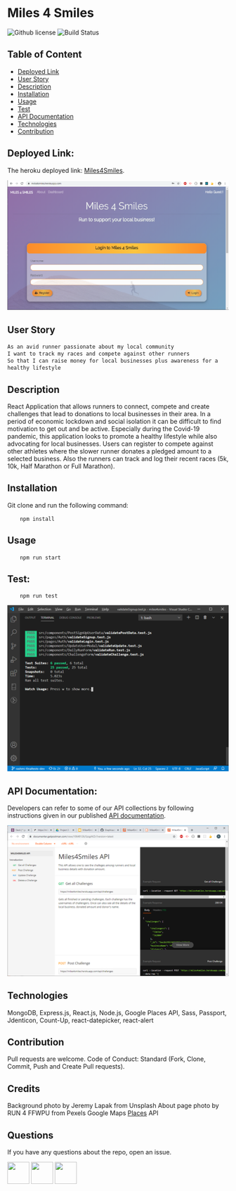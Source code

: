 # Miles 4 Smiles

![Github license](https://img.shields.io/badge/License-MIT-yellow.svg) ![Build Status](https://img.shields.io/badge/build-passing-green.svg)

## Table of Content

- [Deployed Link](#Deployed-Link)
- [User Story](#User-Story)
- [Description](#Description)
- [Installation](#Installation)
- [Usage](#Usage)
- [Test](#Test)
- [API Documentation](#API-Documentation)
- [Technologies](#Technologies)
- [Contribution](#Contribution)

## Deployed Link:

The heroku deployed link: <a href="https://miles4smiles.herokuapp.com/">Miles4Smiles</a>.

![Screenshot](client/public/images/homeScreen.png 'home-screen')

## User Story

```
As an avid runner passionate about my local community
I want to track my races and compete against other runners
So that I can raise money for local businesses plus awareness for a healthy lifestyle
```

## Description

React Application that allows runners to connect, compete and create challenges that lead to donations to local businesses in their area.
In a period of economic lockdown and social isolation it can be difficult to find motivation to get out and be active. Especially during the Covid-19 pandemic, this application looks to promote a healthy lifestyle while also advocating for local businesses. Users can register to compete against other athletes where the slower runner donates a pledged amount to a selected business. Also the runners can track and log their recent races (5k, 10k, Half Marathon or Full Marathon).

## Installation

Git clone and run the following command:

```
    npm install
```

## Usage

```
    npm run start
```

## Test:

```
    npm run test
```

![Screenshot](client/public/images/testScreen.png 'test-screen')

## API Documentation:

Developers can refer to some of our API collections by following instructions given in our published <a href="https://documenter.getpostman.com/view/10648126/SzzgAKZv">API documentation</a>.

![Screenshot](client/public/images/api-doc.png 'apiDoc-screen')

## Technologies

MongoDB, Express.js, React.js, Node.js, Google Places API, Sass, Passport, Jdenticon, Count-Up, react-datepicker, react-alert

## Contribution

Pull requests are welcome. Code of Conduct: Standard (Fork, Clone, Commit, Push and Create Pull requests).

## Credits

Background photo by Jeremy Lapak from Unsplash
About page photo by RUN 4 FFWPU from Pexels
Google Maps <a href="https://cloud.google.com/maps-platform/places/">Places</a> API

## Questions

If you have any questions about the repo, open an issue.

<img src="https://avatars0.githubusercontent.com/u/56233744?v=4" width ="50px" height="50px"> <img src="https://avatars0.githubusercontent.com/u/28842469?v=4" width ="50px" height="50px"> <img src="https://avatars0.githubusercontent.com/u/58493428?v=4" width ="50px" height="50px">
